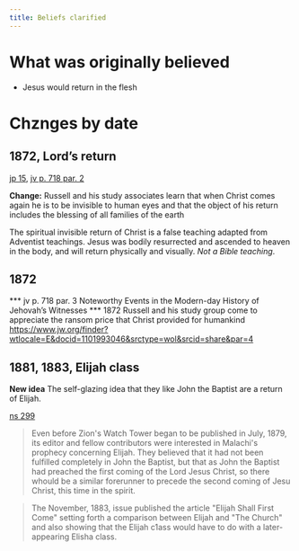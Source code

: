 ```yaml
---
title: Beliefs clarified
---
```


# What was originally believed

- Jesus would return in the flesh 


# Chznges by date

## 1872, Lord’s return

[jp 15](https://wt-archive.netlify.app/Books/1959/Jehovahs%20Witnesses%20In%20The%20Divine%20Purpose/1959_dip_E.pdf), [jv p. 718 par. 2](https://www.jw.org/finder?wtlocale=E&docid=1101993046&srctype=wol&srcid=share&par=3)


**Change:** Russell and his study associates learn that when Christ comes again he is to be invisible to human eyes and that the object of his return includes the blessing of all families of the earth

The spiritual invisible return of Christ is a false teaching adapted from Adventist teachings. Jesus was bodily resurrected and ascended to heaven in the body, and will return physically and visually. *Not a Bible teaching*.

## 1872

*** jv p. 718 par. 3 Noteworthy Events in the Modern-day History of Jehovah’s Witnesses ***
1872 Russell and his study group come to appreciate the ransom price that Christ provided for humankind
https://www.jw.org/finder?wtlocale=E&docid=1101993046&srctype=wol&srcid=share&par=4



## 1881, 1883, Elijah class

**New idea** The self-glazing idea that they like John the Baptist are a return of Elijah.

[ns 299](https://wt-archive.netlify.app/Books/1961/Let%20Your%20Name%20Be%20Sanctified/1961_ns_E.pdf)

> Even before Zion's Watch Tower began to be published in July, 1879, its editor and fellow contributors were interested in Malachi's prophecy concerning Elijah. They believed that it had not been fulfilled completely in John the Baptist, but that as John the Baptist had preached the first coming of the Lord Jesus Christ, so there whould be a similar forerunner to precede the second coming of Jesu Christ, this time in the spirit.

> The November, 1883, issue published the article "Elijah Shall First Come" setting forth a comparison between Elijah and "The Church" and also showing that the Elijah c1ass would have to do with a later-appearing Elisha class.

